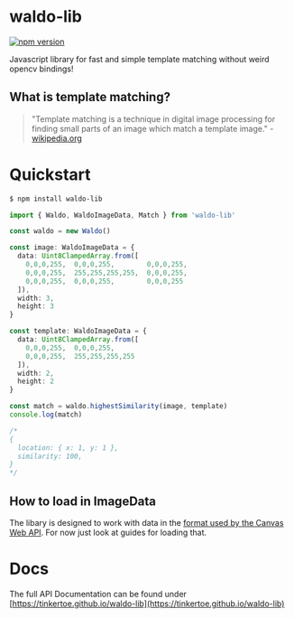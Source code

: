 # waldo-lib

[![npm version](https://badge.fury.io/js/waldo-lib.svg)](https://badge.fury.io/js/waldo-lib)

Javascript library for fast and simple template matching without weird opencv bindings!

## What is template matching?

> "Template matching is a technique in digital image processing for finding small parts of an image which match a template image." - [wikipedia.org](https://en.wikipedia.org/w/index.php?title=Template_matching&oldid=1073414135)

# Quickstart

```bash
$ npm install waldo-lib
```

```typescript
import { Waldo, WaldoImageData, Match } from 'waldo-lib'

const waldo = new Waldo()

const image: WaldoImageData = {
  data: Uint8ClampedArray.from([
    0,0,0,255,  0,0,0,255,        0,0,0,255,
    0,0,0,255,  255,255,255,255,  0,0,0,255, 
    0,0,0,255,  0,0,0,255,        0,0,0,255
  ]),
  width: 3,
  height: 3
}

const template: WaldoImageData = {
  data: Uint8ClampedArray.from([
    0,0,0,255,  0,0,0,255,
    0,0,0,255,  255,255,255,255
  ]),
  width: 2,
  height: 2
}

const match = waldo.highestSimilarity(image, template)
console.log(match)

/*
{
  location: { x: 1, y: 1 },
  similarity: 100,
}
*/
```

## How to load in ImageData

The libary is designed to work with data in the [format used by the Canvas Web API](https://developer.mozilla.org/en-US/docs/Web/API/ImageData). For now just look at guides for loading that.

# Docs
The full API Documentation can be found under [https://tinkertoe.github.io/waldo-lib](https://tinkertoe.github.io/waldo-lib)
